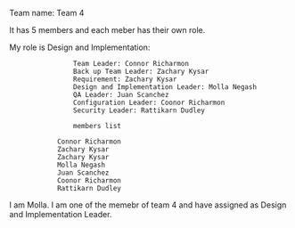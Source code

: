 Team name: Team 4

It has 5 members and each meber has their own role.

My role is Design and Implementation: 


                    Team Leader: Connor Richarmon
                    Back up Team Leader: Zachary Kysar
                    Requirement: Zachary Kysar
                    Design and Implementation Leader: Molla Negash
                    QA Leader: Juan Scanchez
                    Configuration Leader: Coonor Richarmon
                    Security Leader: Rattikarn Dudley
                    
                    members list
                    
                Connor Richarmon
                Zachary Kysar
                Zachary Kysar
                Molla Negash
                Juan Scanchez
                Coonor Richarmon
                Rattikarn Dudley

I am Molla. I am one of the memebr of team 4 and have assigned as Design and Implementation Leader.



